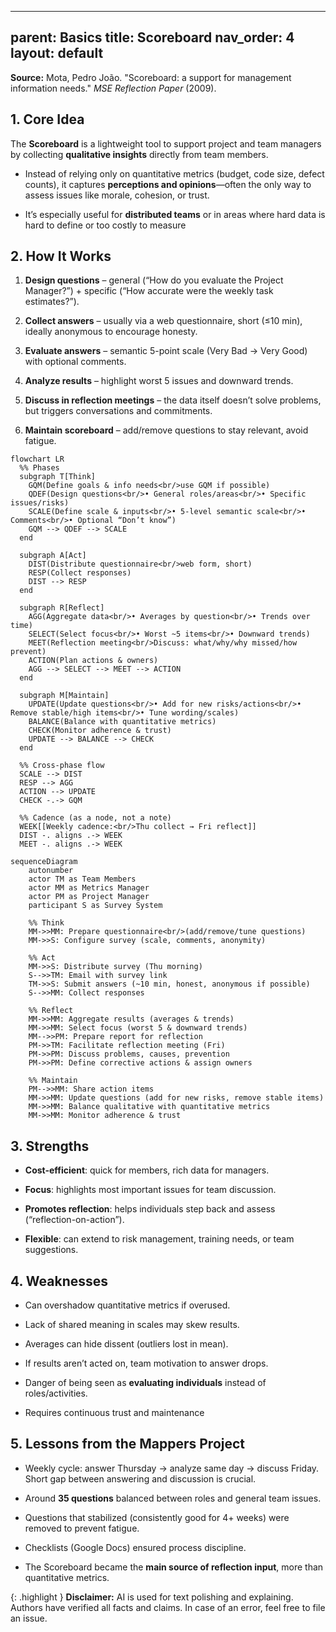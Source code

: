 
---
parent: Basics
title: Scoreboard
nav_order: 4
layout: default
---

**Source:**  Mota, Pedro João. "Scoreboard: a support for management information needs." _MSE Reflection Paper_ (2009).
## 1. Core Idea

The **Scoreboard** is a lightweight tool to support project and team managers by collecting **qualitative insights** directly from team members.

- Instead of relying only on quantitative metrics (budget, code size, defect counts), it captures **perceptions and opinions**—often the only way to assess issues like morale, cohesion, or trust.
    
- It’s especially useful for **distributed teams** or in areas where hard data is hard to define or too costly to measure

## 2. How It Works

1. **Design questions** – general (“How do you evaluate the Project Manager?”) + specific (“How accurate were the weekly task estimates?”).
    
2. **Collect answers** – usually via a web questionnaire, short (≤10 min), ideally anonymous to encourage honesty.
    
3. **Evaluate answers** – semantic 5-point scale (Very Bad → Very Good) with optional comments.
    
4. **Analyze results** – highlight worst 5 issues and downward trends.
    
5. **Discuss in reflection meetings** – the data itself doesn’t solve problems, but triggers conversations and commitments.
    
6. **Maintain scoreboard** – add/remove questions to stay relevant, avoid fatigue.

```mermaid
flowchart LR
  %% Phases
  subgraph T[Think]
    GQM(Define goals & info needs<br/>use GQM if possible)
    QDEF(Design questions<br/>• General roles/areas<br/>• Specific issues/risks)
    SCALE(Define scale & inputs<br/>• 5-level semantic scale<br/>• Comments<br/>• Optional “Don’t know”)
    GQM --> QDEF --> SCALE
  end

  subgraph A[Act]
    DIST(Distribute questionnaire<br/>web form, short)
    RESP(Collect responses)
    DIST --> RESP
  end

  subgraph R[Reflect]
    AGG(Aggregate data<br/>• Averages by question<br/>• Trends over time)
    SELECT(Select focus<br/>• Worst ~5 items<br/>• Downward trends)
    MEET(Reflection meeting<br/>Discuss: what/why/why missed/how prevent)
    ACTION(Plan actions & owners)
    AGG --> SELECT --> MEET --> ACTION
  end

  subgraph M[Maintain]
    UPDATE(Update questions<br/>• Add for new risks/actions<br/>• Remove stable/high items<br/>• Tune wording/scales)
    BALANCE(Balance with quantitative metrics)
    CHECK(Monitor adherence & trust)
    UPDATE --> BALANCE --> CHECK
  end

  %% Cross-phase flow
  SCALE --> DIST
  RESP --> AGG
  ACTION --> UPDATE
  CHECK -.-> GQM

  %% Cadence (as a node, not a note)
  WEEK[[Weekly cadence:<br/>Thu collect → Fri reflect]]
  DIST -. aligns .-> WEEK
  MEET -. aligns .-> WEEK

```

```mermaid
sequenceDiagram
    autonumber
    actor TM as Team Members
    actor MM as Metrics Manager
    actor PM as Project Manager
    participant S as Survey System

    %% Think
    MM->>MM: Prepare questionnaire<br/>(add/remove/tune questions)
    MM->>S: Configure survey (scale, comments, anonymity)

    %% Act
    MM->>S: Distribute survey (Thu morning)
    S-->>TM: Email with survey link
    TM->>S: Submit answers (~10 min, honest, anonymous if possible)
    S-->>MM: Collect responses

    %% Reflect
    MM->>MM: Aggregate results (averages & trends)
    MM->>MM: Select focus (worst 5 & downward trends)
    MM-->>PM: Prepare report for reflection
    PM->>TM: Facilitate reflection meeting (Fri)
    PM->>PM: Discuss problems, causes, prevention
    PM->>PM: Define corrective actions & assign owners

    %% Maintain
    PM-->>MM: Share action items
    MM->>MM: Update questions (add for new risks, remove stable items)
    MM->>MM: Balance qualitative with quantitative metrics
    MM->>MM: Monitor adherence & trust

```

## 3. Strengths

- **Cost-efficient**: quick for members, rich data for managers.
    
- **Focus**: highlights most important issues for team discussion.
    
- **Promotes reflection**: helps individuals step back and assess (“reflection-on-action”).
    
- **Flexible**: can extend to risk management, training needs, or team suggestions.

## 4. Weaknesses

- Can overshadow quantitative metrics if overused.
    
- Lack of shared meaning in scales may skew results.
    
- Averages can hide dissent (outliers lost in mean).
    
- If results aren’t acted on, team motivation to answer drops.
    
- Danger of being seen as **evaluating individuals** instead of roles/activities.
    
- Requires continuous trust and maintenance

## 5. Lessons from the Mappers Project

- Weekly cycle: answer Thursday → analyze same day → discuss Friday. Short gap between answering and discussion is crucial.
    
- Around **35 questions** balanced between roles and general team issues.
    
- Questions that stabilized (consistently good for 4+ weeks) were removed to prevent fatigue.
    
- Checklists (Google Docs) ensured process discipline.
    
- The Scoreboard became the **main source of reflection input**, more than quantitative metrics.



{: .highlight }
**Disclaimer:** AI is used for text polishing and explaining. Authors have verified all facts and claims. In case of an error, feel free to file an issue.